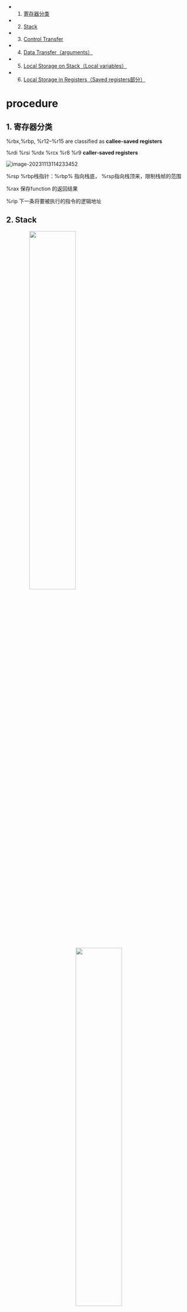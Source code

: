 * 1. [寄存器分类](#register)
* 2. [Stack](#Stack)
* 3. [Control Transfer](#ControlTransfer)
* 4. [Data Transfer（arguments）](#DataTransferarguments)
* 5. [Local Storage on Stack（Local variables）](#LocalStorageonStackLocalvariables)
* 6. [Local Storage in Registers（Saved registers部分）](#LocalStorageinRegistersSavedregisters)

# procedure

##  1. <a name='register1'></a>寄存器分类

 %rbx,%rbp, %r12–%r15 are classified as **callee-saved registers**

%rdi  %rsi  %rdx  %rcx   %r8 %r9   **caller-saved registers**

![image-20231113114233452](assets/procedure/image-20231113114233452.png)

%rsp  %rbp栈指针：%rbp% 指向栈底， %rsp指向栈顶来，限制栈帧的范围

%rax 保存function 的返回结果

%rip 下一条将要被执行的指令的逻辑地址

##  2. <a name='Stack'></a>Stack

<center class="half">    <img src="assets/procedure/image-20231114155735683.png " width = "50%" align=left />    <img src="assets/procedure/image-20231114155112689.png " width = "50%" align=right/> </center>

（左边出自第三版，右边出自第二版，参数顺序理论上右边才是对的，这里有疑问）



##  3. <a name='ControlTransfer'></a>Control Transfer

call：被调用方法返回后的下一条指令地址（return address）push 到stack，然后pc设置为被调用方法的首地址

ret：pop出return address，然后pc设置为return address

##  4. <a name='DataTransferarguments'></a>Data Transfer（arguments）

![image-20231113135005671](assets/procedure/image-20231113135005671.png)

函数超过6个参数，存储在stack里面

![image-20231113135024111](assets/procedure/image-20231113135024111.png)

##  5. <a name='LocalStorageonStackLocalvariables'></a>Local Storage on Stack（Local variables）



![image-20231113145956959](assets/procedure/image-20231113145956959.png)

结合data transfer和local storage例子

![image-20231113152245467](assets/procedure/image-20231113152245467.png)

![image-20231113152301378](assets/procedure/image-20231113152301378.png)

为local variable设置栈帧，参数和加载方法的参数到register



![image-20231113152437223](assets/procedure/image-20231113152437223.png)

上图表示local variables x1-x4在 stack 的分配，**变量在stack不用对齐**； parameters x1-x4和&x1-&x4 6个分配在register，2个分配在stack,**参数在stack要对齐**

##  6. <a name='LocalStorageinRegistersSavedregisters'></a>Local Storage in Registers（Saved registers部分）

（使用**callee-saved registers**来保存变量，必须在callee()里面保存之前caller()的寄存器数据到stack，再使用，callee()执行完返回后，把stack的变量写回到寄存器，交给caller()继续执行)



The name“caller saved”: can be understood in the context of a procedure P having some local data in such a register and calling procedure Q. Since Q is free to alter this register,it is incumbent upon P(the caller) to first save the data before it makes the call.



![image-20231113192710103](assets/procedure/image-20231113192710103.png)
